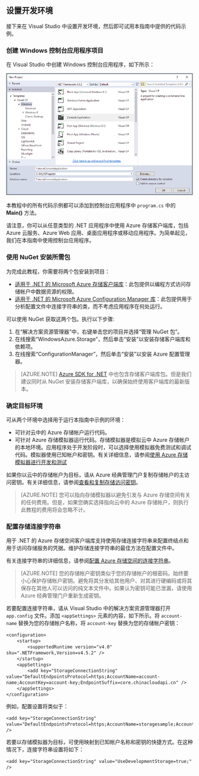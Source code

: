 ## 设置开发环境

接下来在 Visual Studio 中设置开发环境，然后即可试用本指南中提供的代码示例。

### 创建 Windows 控制台应用程序项目

在 Visual Studio 中创建 Windows 控制台应用程序，如下所示：

![创建 Windows 控制台应用程序](./media/storage-development-environment-include/storage-development-environment-include-1.png)

本教程中的所有代码示例都可以添加到控制台应用程序中 `program.cs` 中的 **Main()** 方法。

请注意，你可以从任意类型的 .NET 应用程序中使用 Azure 存储客户端库，包括 Azure 云服务、Azure Web 应用、桌面应用程序或移动应用程序。为简单起见，我们在本指南中使用控制台应用程序。

### 使用 NuGet 安装所需包

为完成此教程，你需要将两个包安装到项目：

- [适用于 .NET 的 Microsoft Azure 存储客户端库](https://www.nuget.org/packages/WindowsAzure.Storage/)：此包提供以编程方式访问存储帐户中数据资源的权限。
- [适用于 .NET 的 Microsoft Azure Configuration Manager 库](https://www.nuget.org/packages/Microsoft.WindowsAzure.ConfigurationManager/)：此包提供用于分析配置文件中连接字符串的类，而不考虑应用程序在何处运行。

可以使用 NuGet 获取这两个包。执行以下步骤:

1. 在“解决方案资源管理器”中，右键单击您的项目并选择“管理 NuGet 包”。
2. 在线搜索“WindowsAzure.Storage”，然后单击“安装”以安装存储客户端库和依赖项。
3. 在线搜索“ConfigurationManager”，然后单击“安装”以安装 Azure 配置管理器。

>[AZURE.NOTE] [Azure SDK for .NET](/downloads/) 中也包含存储客户端库包。但是我们建议同时从 NuGet 安装存储客户端库，以确保始终使用客户端库的最新版本。

### 确定目标环境

可从两个环境中选择用于运行本指南中示例的环境：

- 可针对云中的 Azure 存储帐户运行代码。 
- 可针对 Azure 存储模拟器运行代码。存储模拟器是模拟云中 Azure 存储帐户的本地环境。应用程序处于开发阶段时，可以选择使用模拟器免费测试和调试代码。模拟器使用已知帐户和密钥。有关详细信息，请参阅[使用 Azure 存储模拟器进行开发和测试](/documentation/articles/storage-use-emulator/)

如果你以云中的存储帐户为目标，请从 Azure 经典管理门户复制存储帐户的主访问密钥。有关详细信息，请参阅[查看和复制存储访问密钥](/documentation/articles/storage-create-storage-account/#view-and-copy-storage-access-keys)。

> [AZURE.NOTE] 您可以指向存储模拟器以避免引发与 Azure 存储空间有关的任何费用。但是，如果您确实选择指向云中的 Azure 存储帐户，则执行此教程的费用将会忽略不计。

### 配置存储连接字符串

用于 .NET 的 Azure 存储空间客户端库支持使用存储连接字符串来配置终结点和用于访问存储服务的凭据。维护存储连接字符串的最佳方法在配置文件中。

有关连接字符串的详细信息，请参阅[配置 Azure 存储空间的连接字符串](/documentation/articles/storage-configure-connection-string/)。

> [AZURE.NOTE] 您的存储帐户密钥类似于您的存储帐户的根密码。始终要小心保护存储帐户密钥。避免将其分发给其他用户、对其进行硬编码或将其保存在其他人可以访问的纯文本文件中。如果认为密钥可能已泄漏，请使用 Azure 经典管理门户重新生成密钥。

若要配置连接字符串，请从 Visual Studio 中的解决方案资源管理器打开 `app.config` 文件。添加 `<appSettings>` 元素的内容，如下所示。将 `account-name` 替换为您的存储帐户名称，将 `account-key` 替换为您的存储帐户密钥：

	<configuration>
	    <startup> 
	        <supportedRuntime version="v4.0" sku=".NETFramework,Version=v4.5.2" />
	    </startup>
  		<appSettings>
    		<add key="StorageConnectionString" value="DefaultEndpointsProtocol=https;AccountName=account-name;AccountKey=account-key;EndpointSuffix=core.chinacloudapi.cn" />
  		</appSettings>
	</configuration>

例如，配置设置将类似于：

	<add key="StorageConnectionString" value="DefaultEndpointsProtocol=https;AccountName=storagesample;AccountKey=nYV0gln6fT7mvY+rxu2iWAEyzPKITGkhM88J8HUoyofvK7C6fHcZc2kRZp6cKgYRUM74lHI84L50Iau1+9hPjB==;EndpointSuffix=core.chinacloudapi.cn" />

若要以存储模拟器为目标，可使用映射到已知帐户名称和密钥的快捷方式。在这种情况下，连接字符串设置将如下：

	<add key="StorageConnectionString" value="UseDevelopmentStorage=true;" />


<!---HONumber=Mooncake_0516_2016-->